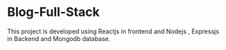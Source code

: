 # Blog-Full-Stack
This project is developed using Reactjs in frontend and Nodejs , Expressjs in Backend and Mongodb database.
